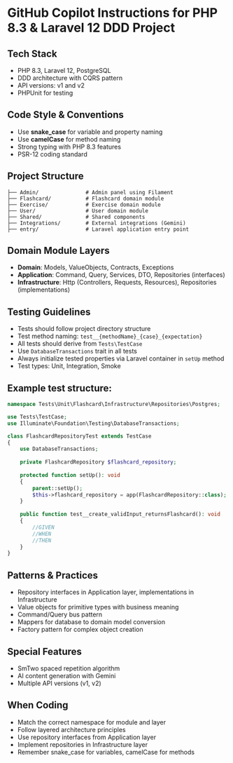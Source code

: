 # GitHub Copilot Instructions for PHP 8.3 & Laravel 12 DDD Project
## Tech Stack
- PHP 8.3, Laravel 12, PostgreSQL
- DDD architecture with CQRS pattern
- API versions: v1 and v2
- PHPUnit for testing
## Code Style & Conventions
- Use **snake_case** for variable and property naming
- Use **camelCase** for method naming
- Strong typing with PHP 8.3 features
- PSR-12 coding standard
## Project Structure
```
├── Admin/               # Admin panel using Filament
├── Flashcard/           # Flashcard domain module
├── Exercise/            # Exercise domain module
├── User/                # User domain module
├── Shared/              # Shared components
├── Integrations/        # External integrations (Gemini)
├── entry/               # Laravel application entry point
```
## Domain Module Layers
- **Domain**: Models, ValueObjects, Contracts, Exceptions
- **Application**: Command, Query, Services, DTO, Repositories (interfaces)
- **Infrastructure**: Http (Controllers, Requests, Resources), Repositories (implementations)
## Testing Guidelines
- Tests should follow project directory structure
- Test method naming: `test__{methodName}_{case}_{expectation}`
- All tests should derive from `Tests\TestCase`
- Use `DatabaseTransactions` trait in all tests
- Always initialize tested properties via Laravel container in `setUp` method
- Test types: Unit, Integration, Smoke
## Example test structure:
```php
namespace Tests\Unit\Flashcard\Infrastructure\Repositories\Postgres;

use Tests\TestCase;
use Illuminate\Foundation\Testing\DatabaseTransactions;

class FlashcardRepositoryTest extends TestCase
{
    use DatabaseTransactions;
    
    private FlashcardRepository $flashcard_repository;
    
    protected function setUp(): void
    {
        parent::setUp();
        $this->flashcard_repository = app(FlashcardRepository::class);
    }
    
    public function test__create_validInput_returnsFlashcard(): void
    {
        //GIVEN
        //WHEN
        //THEN
    }
}
```
## Patterns & Practices
- Repository interfaces in Application layer, implementations in Infrastructure
- Value objects for primitive types with business meaning
- Command/Query bus pattern
- Mappers for database to domain model conversion
- Factory pattern for complex object creation
## Special Features
- SmTwo spaced repetition algorithm
- AI content generation with Gemini
- Multiple API versions (v1, v2)
## When Coding
- Match the correct namespace for module and layer
- Follow layered architecture principles
- Use repository interfaces from Application layer
- Implement repositories in Infrastructure layer
- Remember snake_case for variables, camelCase for methods